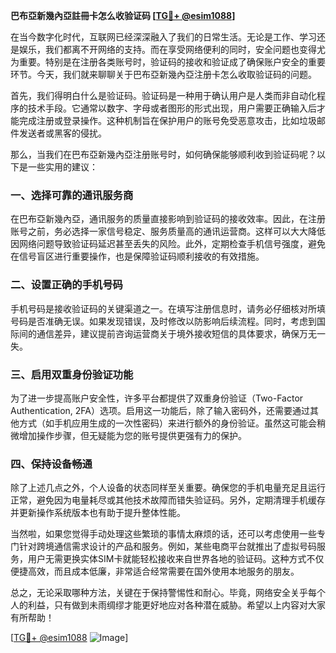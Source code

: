 **巴布亞新幾內亞註冊卡怎么收验证码 [[TG💪+ @esim1088](https://t.me/s/esim1088)]**

在当今数字化时代，互联网已经深深融入了我们的日常生活。无论是工作、学习还是娱乐，我们都离不开网络的支持。而在享受网络便利的同时，安全问题也变得尤为重要。特别是在注册各类账号时，验证码的接收和验证成了确保账户安全的重要环节。今天，我们就来聊聊关于巴布亞新幾內亞注册卡怎么收取验证码的问题。

首先，我们得明白什么是验证码。验证码是一种用于确认用户是人类而非自动化程序的技术手段。它通常以数字、字母或者图形的形式出现，用户需要正确输入后才能完成注册或登录操作。这种机制旨在保护用户的账号免受恶意攻击，比如垃圾邮件发送者或黑客的侵扰。

那么，当我们在巴布亞新幾內亞注册账号时，如何确保能够顺利收到验证码呢？以下是一些实用的建议：

### 一、选择可靠的通讯服务商

在巴布亞新幾內亞，通讯服务的质量直接影响到验证码的接收效率。因此，在注册账号之前，务必选择一家信号稳定、服务质量高的通讯运营商。这样可以大大降低因网络问题导致验证码延迟甚至丢失的风险。此外，定期检查手机信号强度，避免在信号盲区进行重要操作，也是保障验证码顺利接收的有效措施。

### 二、设置正确的手机号码

手机号码是接收验证码的关键渠道之一。在填写注册信息时，请务必仔细核对所填号码是否准确无误。如果发现错误，及时修改以防影响后续流程。同时，考虑到国际间的通信差异，建议提前咨询运营商关于境外接收短信的具体要求，确保万无一失。

### 三、启用双重身份验证功能

为了进一步提高账户安全性，许多平台都提供了双重身份验证（Two-Factor Authentication, 2FA）选项。启用这一功能后，除了输入密码外，还需要通过其他方式（如手机应用生成的一次性密码）来进行额外的身份验证。虽然这可能会稍微增加操作步骤，但无疑能为您的账号提供更强有力的保护。

### 四、保持设备畅通

除了上述几点之外，个人设备的状态同样至关重要。确保您的手机电量充足且运行正常，避免因为电量耗尽或其他技术故障而错失验证码。另外，定期清理手机缓存并更新操作系统版本也有助于提升整体性能。

当然啦，如果您觉得手动处理这些繁琐的事情太麻烦的话，还可以考虑使用一些专门针对跨境通信需求设计的产品和服务。例如，某些电商平台就推出了虚拟号码服务，用户无需更换实体SIM卡就能轻松接收来自世界各地的验证码。这种方式不仅便捷高效，而且成本低廉，非常适合经常需要在国外使用本地服务的朋友。

总之，无论采取哪种方法，关键在于保持警惕性和耐心。毕竟，网络安全关乎每个人的利益，只有做到未雨绸缪才能更好地应对各种潜在威胁。希望以上内容对大家有所帮助！

[[TG💪+ @esim1088](https://t.me/s/esim1088) ![Image](https://i.postimg.cc/4NQfJmqS/Snipaste-2025-05-13-00-14-12.png)]